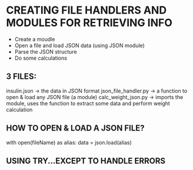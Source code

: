 # CREATING FILE HANDLERS AND MODULES FOR RETRIEVING INFO
- Create a moudle
- Open a file and load JSON data (using JSON module)
- Parse the JSON structure
- Do some calculations

## 3 FILES:
insulin.json -> the data in JSON format
json_file_handler.py -> a function to open & load any JSON file (a module)
calc_weight_json.py -> imports the module, uses the function to extract some data and perform weight calculation

## HOW TO OPEN & LOAD A JSON FILE?
with open(fileName) as alias:
     data = json.load(alias)


## USING TRY...EXCEPT TO HANDLE ERRORS